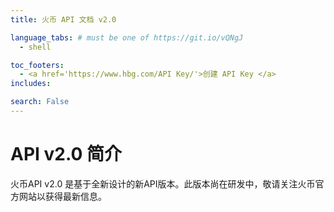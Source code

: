 ```yaml
---
title: 火币 API 文档 v2.0

language_tabs: # must be one of https://git.io/vQNgJ
  - shell

toc_footers:
  - <a href='https://www.hbg.com/API Key/'>创建 API Key </a>
includes:

search: False
---
```


# API v2.0 简介

火币API v2.0 是基于全新设计的新API版本。此版本尚在研发中，敬请关注火币官方网站以获得最新信息。
